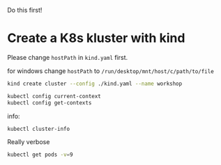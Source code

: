 Do this first!

# Create a K8s kluster with kind
Please change `hostPath` in `kind.yaml` first.

for windows change `hostPath` to `/run/desktop/mnt/host/c/path/to/file`

```sh
kind create cluster --config ./kind.yaml --name workshop
```


```sh
kubectl config current-context
kubectl config get-contexts
```

info:
```sh
kubectl cluster-info
```

Really verbose

```sh
kubectl get pods -v=9
```
